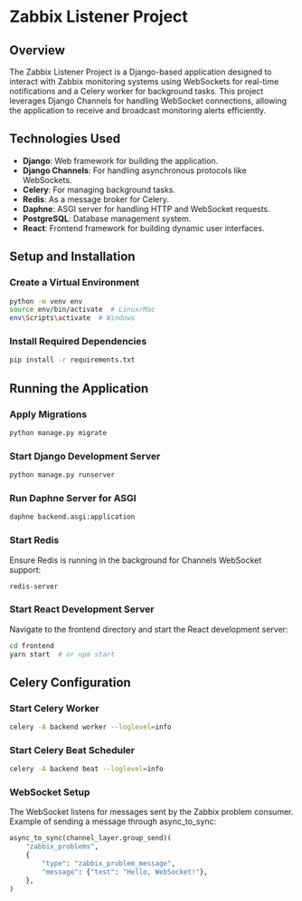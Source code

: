 # Zabbix Listener Project

## Overview

The Zabbix Listener Project is a Django-based application designed to interact with Zabbix monitoring systems using WebSockets for real-time notifications and a Celery worker for background tasks. This project leverages Django Channels for handling WebSocket connections, allowing the application to receive and broadcast monitoring alerts efficiently.

## Technologies Used

- **Django**: Web framework for building the application.
- **Django Channels**: For handling asynchronous protocols like WebSockets.
- **Celery**: For managing background tasks.
- **Redis**: As a message broker for Celery.
- **Daphne**: ASGI server for handling HTTP and WebSocket requests.
- **PostgreSQL**: Database management system.
- **React**: Frontend framework for building dynamic user interfaces.

## Setup and Installation

### Create a Virtual Environment

```bash
python -m venv env
source env/bin/activate  # Linux/Mac
env\Scripts\activate  # Windows
```

### Install Required Dependencies

```bash
pip install -r requirements.txt
```

## Running the Application

### Apply Migrations

```bash
python manage.py migrate
```

### Start Django Development Server

```bash
python manage.py runserver
```

### Run Daphne Server for ASGI

```bash
daphne backend.asgi:application
```

### Start Redis
Ensure Redis is running in the background for Channels WebSocket support:

```bash
redis-server
```

### Start React Development Server
Navigate to the frontend directory and start the React development server:

```bash
cd frontend
yarn start  # or npm start
```

## Celery Configuration

### Start Celery Worker

```bash
celery -A backend worker --loglevel=info
```

### Start Celery Beat Scheduler

```bash
celery -A backend beat --loglevel=info
```

###  WebSocket Setup
The WebSocket listens for messages sent by the Zabbix problem consumer. Example of sending a message through async_to_sync:

```python
async_to_sync(channel_layer.group_send)(
    "zabbix_problems",
    {
        "type": "zabbix_problem_message",
        "message": {"test": "Hello, WebSocket!"},
    },
)
```
